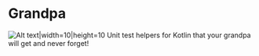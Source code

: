 # Grandpa
![Alt text|width=10|height=10](http://www.clipartkid.com/images/64/free-cute-cartoon-grandpa-clip-art-jeiws6-clipart.png)
Unit test helpers for Kotlin that your grandpa will get and never forget!

